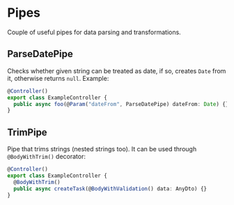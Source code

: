 # Pipes

Couple of useful pipes for data parsing and transformations.

## ParseDatePipe

Checks whether given string can be treated as date, if so, creates `Date` from it, otherwise returns `null`. Example:

```ts
@Controller()
export class ExampleController {
  public async foo(@Param("dateFrom", ParseDatePipe) dateFrom: Date) {}
}
```

## TrimPipe

Pipe that trims strings (nested strings too). It can be used through `@BodyWithTrim()` decorator:

```ts
@Controller()
export class ExampleController {
  @BodyWithTrim()
  public async createTask(@BodyWithValidation() data: AnyDto) {}
}
```
